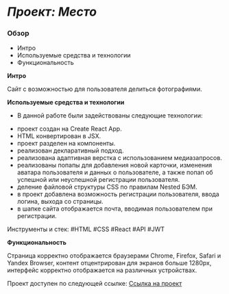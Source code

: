 # _Проект: Место_

### Обзор
* Интро
* Используемые средства и технологии
* Функциональность

**Интро**

Сайт с возможностью для пользователя делиться фотографиями.

**Используемые средства и технологии**

* В данной работе были задействованы следующие технологии:
 - проект создан на Create React App.
 - HTML конвертирован в JSX.
 - проект разделен на компоненты.
 - реализован декларативный подход.
 - реализована адаптивная верстка с использованием медиазапросов.
 - реализованы попапы для добавления новой карточки, изменения аватара пользователя и данных о пользователе, а также попап об успешной или неуспешной регистрации пользователя.
 - деление файловой структуры CSS по правилам Nested БЭМ.
 - в проект добавлена возможность регистрации пользователя, ввода логина, выхода со страницы.
 - в шапке сайта отображается почта, вводимая пользователем при регистрации.

Инструменты и стек: #HTML #CSS #React #API #JWT

**Функциональность**

Страница корректно отображается браузерами Chrome, Firefox,  Safari  и Yandex Browser, контент отцентрирован для экранов больше 1280px, интерфейс корректно отображается на различных устройствах.

Проект доступен по следующей ссылке: [Ссылка на проект](https://anastasiamoiseeva0.github.io/react-mesto-auth/)
